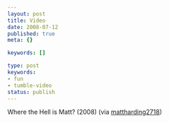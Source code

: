 ```yaml
---
layout: post
title: Video
date: 2008-07-12
published: true
meta: {}

keywords: []

type: post
keywords:
- fun
- tumble-video
status: publish
---
```



Where the Hell is Matt? (2008) (via [mattharding2718](http://youtube.com/user/mattharding2718))

